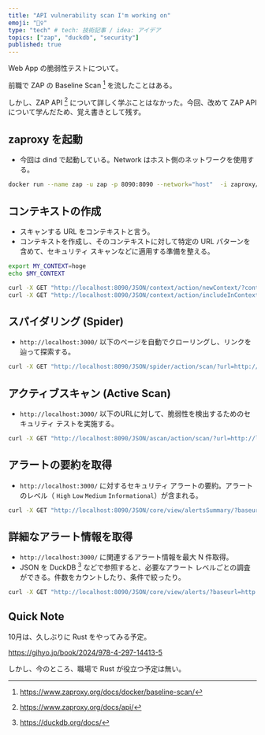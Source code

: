 ```yaml
---
title: "API vulnerability scan I'm working on"
emoji: "🕵️‍♀️"
type: "tech" # tech: 技術記事 / idea: アイデア
topics: ["zap", "duckdb", "security"]
published: true
---
```


Web App の脆弱性テストについて。

前職で ZAP の Baseline Scan [^2] を流したことはある。

しかし、ZAP API [^1] について詳しく学ぶことはなかった。今回、改めて ZAP API について学んだため、覚え書きとして残す。

## zaproxy を起動

- 今回は dind で起動している。Network はホスト側のネットワークを使用する。

```bash
docker run --name zap -u zap -p 8090:8090 --network="host"  -i zaproxy/zap-stable zap.sh -daemon -port 8090 -config api.addrs.addr.name=.* -config api.addrs.addr.regex=true -config api.disablekey=true
```

## コンテキストの作成

- スキャンする URL をコンテキストと言う。
- コンテキストを作成し、そのコンテキストに対して特定の URL パターンを含めて、セキュリティ スキャンなどに適用する準備を整える。

```bash
export MY_CONTEXT=hoge
echo $MY_CONTEXT

curl -X GET "http://localhost:8090/JSON/context/action/newContext/?contextName=$MY_CONTEXT"
curl -X GET "http://localhost:8090/JSON/context/action/includeInContext/?contextName=$MY_CONTEXT&regex=http%3A%2F%2Flocalhost%3A3000%2F.*"
```

## スパイダリング (Spider)

- `http://localhost:3000/` 以下のページを自動でクローリングし、リンクを辿って探索する。

```bash
curl -X GET "http://localhost:8090/JSON/spider/action/scan/?url=http://localhost:3000/&contextName=$MY_CONTEXT"
```

## アクティブスキャン (Active Scan)

- `http://localhost:3000/` 以下のURLに対して、脆弱性を検出するためのセキュリティ テストを実施する。

```bash
curl -X GET "http://localhost:8090/JSON/ascan/action/scan/?url=http://localhost:3000/&recurse=true&inScopeOnly=true&contextName=$MY_CONTEXT"
```

## アラートの要約を取得

- `http://localhost:3000/` に対するセキュリティ アラートの要約。アラートのレベル（ `High` `Low` `Medium` `Informational`）が含まれる。

```bash
curl -X GET "http://localhost:8090/JSON/core/view/alertsSummary/?baseurl=http://localhost:3000/"
```

## 詳細なアラート情報を取得

- `http://localhost:3000/` に関連するアラート情報を最大 N 件取得。
- JSON を DuckDB [^3] などで参照すると、必要なアラート レベルごとの調査ができる。件数をカウントしたり、条件で絞ったり。

```bash
curl -X GET "http://localhost:8090/JSON/core/view/alerts/?baseurl=http://localhost:3000/&start=0&count=100" | jq > zap.json
```

## Quick Note

10月は、久しぶりに Rust をやってみる予定。

https://gihyo.jp/book/2024/978-4-297-14413-5

しかし、今のところ、職場で Rust が役立つ予定は無い。

[^1]: https://www.zaproxy.org/docs/api/

[^2]: https://www.zaproxy.org/docs/docker/baseline-scan/

[^3]: https://duckdb.org/docs/
